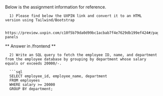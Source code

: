 Below is the assignment information for reference.

      1) Please find below the UXPIN link and convert it to an HTML version using Tailwind/Bootstrap
      
      https://preview.uxpin.com/c10f5b79da0d99bc1acbab7f4e7629db199ef424#/pages/165617785/simulate/no-panels

** Answer in /frontend **
      
      2) Write an SQL query to fetch the employee ID, name, and department from the employee database by grouping by department whose salary equals or exceeds 20000/-.
      
      ```sql
      SELECT employee_id, employee_name, department
      FROM employees
      WHERE salary >= 20000
      GROUP BY department;
